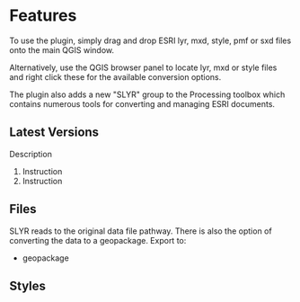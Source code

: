 # Features

To use the plugin, simply drag and drop ESRI lyr, mxd, style, pmf or sxd files onto the main QGIS window. 

Alternatively, use the QGIS browser panel to locate lyr, mxd or style files and right click these for the available conversion options. 

The plugin also adds a new "SLYR" group to the Processing toolbox which contains numerous tools for converting and managing ESRI documents.

## Latest Versions
Description

1. Instruction
2. Instruction


## Files
SLYR reads to the original data file pathway. There is also the option of converting the data to a geopackage.
Export to: 
- geopackage

## Styles

